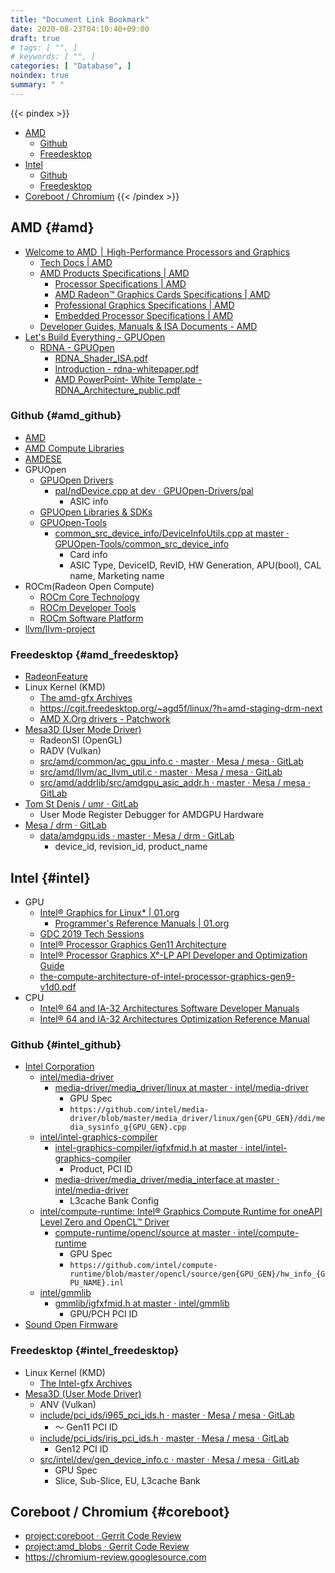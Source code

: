 ```yaml
---
title: "Document Link Bookmark"
date: 2020-08-23T04:10:40+09:00
draft: true 
# tags: [ "", ]
# keywords: [ "", ]
categories: [ "Database", ]
noindex: true
summary: " "
---
```


{{< pindex >}}
 * [AMD](#amd)
    * [Github](#amd_github)
    * [Freedesktop](#amd_freedesktop)
 * [Intel](#intel)
    * [Github](#intel_github)
    * [Freedesktop](#intel_freedesktop)
 * [Coreboot / Chromium](#coreboot)
{{< /pindex >}}

## AMD {#amd}

   * [Welcome to AMD ׀ High-Performance Processors and Graphics](https://www.amd.com/en/)
      * [Tech Docs | AMD](https://www.amd.com/en/support/tech-docs/)
      * [AMD Products Specifications | AMD](https://www.amd.com/en/products/specifications/)
         * [Processor Specifications | AMD](https://www.amd.com/en/products/specifications/processors/)
         * [AMD Radeon™ Graphics Cards Specifications | AMD](https://www.amd.com/en/products/specifications/graphics/)
         * [Professional Graphics Specifications | AMD](https://www.amd.com/en/products/specifications/professional-graphics/)
         * [Embedded Processor Specifications | AMD](https://www.amd.com/en/products/specifications/embedded)
      * [Developer Guides, Manuals & ISA Documents - AMD](https://developer.amd.com/resources/developer-guides-manuals/)
   * [Let's Build Everything - GPUOpen](https://gpuopen.com/)
      * [RDNA - GPUOpen](https://gpuopen.com/rdna/)
         * [RDNA_Shader_ISA.pdf](https://developer.amd.com/wp-content/resources/RDNA_Shader_ISA.pdf)
         * [Introduction - rdna-whitepaper.pdf](https://www.amd.com/system/files/documents/rdna-whitepaper.pdf)
         * [AMD PowerPoint- White Template - RDNA_Architecture_public.pdf](https://gpuopen.com/wp-content/uploads/2019/08/RDNA_Architecture_public.pdf)

### Github {#amd_github}

 * [AMD](https://github.com/amd/)
 * [AMD Compute Libraries](https://github.com/AMDComputeLibraries/)
 * [AMDESE](https://github.com/AMDESE)
 * GPUOpen
    * [GPUOpen Drivers](https://github.com/GPUOpen-Drivers/)
      * [pal/ndDevice.cpp at dev · GPUOpen-Drivers/pal](https://github.com/GPUOpen-Drivers/pal/blob/dev/src/core/os/nullDevice/ndDevice.cpp)
         * ASIC info
    * [GPUOpen Libraries & SDKs](https://github.com/GPUOpen-LibrariesAndSDKs/)
    * [GPUOpen-Tools](https://github.com/GPUOpen-Tools/)
      * [common_src_device_info/DeviceInfoUtils.cpp at master · GPUOpen-Tools/common_src_device_info](https://github.com/GPUOpen-Tools/common_src_device_info/blob/master/DeviceInfoUtils.cpp)
         * Card info
         * ASIC Type, DeviceID, RevID, HW Generation, APU(bool), CAL name, Marketing name
 * ROCm(Radeon Open Compute)
    * [ROCm Core Technology](https://github.com/RadeonOpenCompute/)
    * [ROCm Developer Tools](https://github.com/ROCm-Developer-Tools/)
    * [ROCm Software Platform](https://github.com/ROCmSoftwarePlatform/)
 * [llvm/llvm-project](https://github.com/llvm/llvm-project)

### Freedesktop {#amd_freedesktop}

 * [RadeonFeature](https://www.x.org/wiki/RadeonFeature/)
 * Linux Kernel (KMD)
   * [The amd-gfx Archives](https://lists.freedesktop.org/archives/amd-gfx/)
   * <https://cgit.freedesktop.org/~agd5f/linux/?h=amd-staging-drm-next>
   * [AMD X.Org drivers - Patchwork](https://patchwork.freedesktop.org/project/amd-xorg-ddx/patches/)
 * [Mesa3D (User Mode Driver)](https://gitlab.freedesktop.org/mesa/mesa)
   * RadeonSI (OpenGL)
   * RADV (Vulkan)
   * [src/amd/common/ac_gpu_info.c · master · Mesa / mesa · GitLab](https://gitlab.freedesktop.org/mesa/mesa/blob/master/src/amd/common/ac_gpu_info.c)
   * [src/amd/llvm/ac_llvm_util.c · master · Mesa / mesa · GitLab](https://gitlab.freedesktop.org/mesa/mesa/blob/master/src/amd/llvm/ac_llvm_util.c)
   * [src/amd/addrlib/src/amdgpu_asic_addr.h · master · Mesa / mesa · GitLab](https://gitlab.freedesktop.org/mesa/mesa/blob/master/src/amd/addrlib/src/amdgpu_asic_addr.h)
 * [Tom St Denis / umr · GitLab](https://gitlab.freedesktop.org/tomstdenis/umr/)
   * User Mode Register Debugger for AMDGPU Hardware
* [Mesa / drm · GitLab](https://gitlab.freedesktop.org/mesa/drm)
   * [data/amdgpu.ids · master · Mesa / drm · GitLab](https://gitlab.freedesktop.org/mesa/drm/blob/master/data/amdgpu.ids)
      * device_id, revision_id, product_name

## Intel {#intel}

 * GPU
    * [Intel® Graphics for Linux\* | 01.org](https://01.org/linuxgraphics)
        * [Programmer's Reference Manuals | 01.org](https://01.org/linuxgraphics/documentation)
    * [GDC 2019 Tech Sessions](https://www.intel.com/content/www/us/en/developer/articles/event-contest/gdc-2019-tech-sessions.html?wapkw=Intel%20GDC%20Gen11)
    * [Intel® Processor Graphics Gen11 Architecture](https://www.intel.com/content/dam/develop/external/us/en/documents/02-the-architecture-of-intel-processor-graphics-gen11-807276.pdf)
    * [Intel® Processor Graphics Xᵉ-LP API Developer and Optimization Guide](https://www.intel.com/content/www/us/en/developer/articles/guide/lp-api-developer-optimization-guide.html)
    * [the-compute-architecture-of-intel-processor-graphics-gen9-v1d0.pdf](https://www.intel.com/content/dam/develop/external/us/en/documents/the-compute-architecture-of-intel-processor-graphics-gen9-v1d0.pdf)
 * CPU
    * [Intel® 64 and IA-32 Architectures Software Developer Manuals](https://software.intel.com/content/www/us/en/develop/articles/intel-sdm.html)
    * [Intel® 64 and IA-32 Architectures Optimization Reference Manual](https://software.intel.com/content/www/us/en/develop/download/intel-64-and-ia-32-architectures-optimization-reference-manual.html)

### Github {#intel_github}

 * [Intel Corporation](https://github.com/intel)
   * [intel/media-driver](https://github.com/intel/media-driver)
      * [media-driver/media_driver/linux at master · intel/media-driver](https://github.com/intel/media-driver/tree/master/media_driver/linux)
         * GPU Spec
         * `https://github.com/intel/media-driver/blob/master/media_driver/linux/gen{GPU_GEN}/ddi/media_sysinfo_g{GPU_GEN}.cpp`
   * [intel/intel-graphics-compiler](https://github.com/intel/intel-graphics-compiler)
      * [intel-graphics-compiler/igfxfmid.h at master · intel/intel-graphics-compiler](https://github.com/intel/intel-graphics-compiler/blob/master/inc/common/igfxfmid.h)
         * Product, PCI ID
      * [media-driver/media_driver/media_interface at master · intel/media-driver](https://github.com/intel/media-driver/tree/master/media_driver/media_interface)
         * L3cache Bank Config
   * [intel/compute-runtime: Intel® Graphics Compute Runtime for oneAPI Level Zero and OpenCL™ Driver](https://github.com/intel/compute-runtime)
      * [compute-runtime/opencl/source at master · intel/compute-runtime](https://github.com/intel/compute-runtime/tree/master/opencl/source)
         * GPU Spec
         * `https://github.com/intel/compute-runtime/blob/master/opencl/source/gen{GPU_GEN}/hw_info_{GPU_NAME}.inl`
   * [intel/gmmlib](https://github.com/intel/gmmlib)
      * [gmmlib/igfxfmid.h at master · intel/gmmlib](https://github.com/intel/gmmlib/blob/master/Source/inc/common/igfxfmid.h)
         * GPU/PCH PCI ID
 * [Sound Open Firmware](https://github.com/thesofproject)

### Freedesktop {#intel_freedesktop}

 * Linux Kernel (KMD)
   * [The Intel-gfx Archives](https://lists.freedesktop.org/archives/intel-gfx/)
 * [Mesa3D (User Mode Driver)](https://gitlab.freedesktop.org/mesa/mesa)
   * ANV (Vulkan)
   * [include/pci_ids/i965_pci_ids.h · master · Mesa / mesa · GitLab](https://gitlab.freedesktop.org/mesa/mesa/blob/master/include/pci_ids/i965_pci_ids.h)
      * 〜 Gen11 PCI ID
   * [include/pci_ids/iris_pci_ids.h · master · Mesa / mesa · GitLab](https://gitlab.freedesktop.org/mesa/mesa/blob/master/include/pci_ids/iris_pci_ids.h)
      * Gen12 PCI ID
   * [src/intel/dev/gen_device_info.c · master · Mesa / mesa · GitLab](https://gitlab.freedesktop.org/mesa/mesa/blob/master/src/intel/dev/gen_device_info.c)
      * GPU Spec
      * Slice, Sub-Slice, EU, L3cache Bank

## Coreboot / Chromium {#coreboot}
 * [project:coreboot · Gerrit Code Review](https://review.coreboot.org/q/project:coreboot)
 * [project:amd_blobs · Gerrit Code Review](https://review.coreboot.org/q/project:amd_blobs)
 * <https://chromium-review.googlesource.com>
